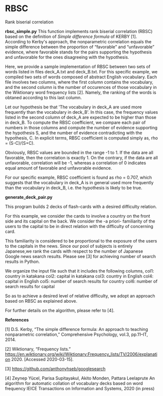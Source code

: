 # RBSC
Rank biserial correlation

**rbsc_simple.py**
This function implements rank biserial correlation (RBSC) based on the definition of *Simple difference formula* of KERBY [1]. 
According to Kerby's approach, the nonparametric correlation equals the simple difference between the proportion of “favorable” and “unfavorable” evidence, where favorable stands for the pairs supporting the hypothesis and unfavorable for the ones disagreeing with the hypothesis. 

Here, we provide a sample implementation of RBSC between two sets of words listed in files deck_A.txt and deck_B.txt. For this specific example, we compiled two sets of words composed of abstract English vocabulary. Each file involves two columns, where the first column contains the vocabulary, and the second column is the number of occurences of those vocabulary in the Wiktionary word frequency lists [2]. Namely, the ranking of the words is obtaned according to this last column. 

Let our hypothesis be that 'The vocabulary in deck_A are used more frequently than the vocabulary in deck_B'. In this case, the frequency values listed in the second column of deck_A are expected to be higher than those in deck_B. To compute the RBSC coefficient, we compare each pair of numbers in those columns and compute the number of evidence supporting the hypothesis S, and the number of evidence contradicting with the hypothesis, C. In explicit terms, RBSC coefficient is computed simply as,
rho = (S-C)/(S+C).

Obviously, RBSC values are bounded in the range -1 to 1. If the data are all favorable, then the correlation is exactly 1. On the contrary, if the data are all unfavorable, correlation will be -1, whereas a correlation of 0 indicates equal amount of
favorable and unfavorable evidence.

For our specific example, RBSC coefficient is found as rho = 0.707, which suggests that the vocabulary in deck_A is in general used more frequently than the vocabulary in deck_B, i.e. the hypothesis is likely to be true. 

**generate_deck_pair.py**

This program builds 2 decks of flash-cards with a desired difficulty relation.

For this example, we consider the cards to involve a country on the front side and its capital on the back. We consider the -a priori- familiarity of the users to the capital to be in direct relation with the difficulty of concerning card.

This familiarity is considered to be proportional to the exposure of the users to the capitals in the news. Since our pool of subjects is entirely Japanese,we rank the cards with respect to the number of Japanese Google news search results. Please see [3] for achieving number of search results in Python. 

We organize the input file such that it includes the following columns, 
col1: country in katakana 
col2: capital in katakana 
col3: country in English 
col4: capital in English 
col5: number of search results for country 
col6: number of search results for capital

So as to achieve a desired level of relative difficulty, we adopt an approach based on RBSC as explained above. 

For further details on the algorithm, please refer to [4].

**References**

[1] D.S. Kerby, “The simple difference formula: An approach to teaching nonparametric correlation,” Comprehensive Psychology, vol.3, pp.11–IT, 2014.

[2] Wiktionary, “Frequency lists.” https://en.wiktionary.org/wiki/Wiktionary:Frequency_lists/TV/2006/explanation
2020. [Accessed 2020-03-15].

[3] https://github.com/anthonyhseb/googlesearch

[4] Zeynep Yücel, Parisa Supitayakul, Akito Monden, Pattara Leelaprute
An algorithm for automatic collation of vocabulary decks based on word frequency
IEICE Transactions on Information and Systems, 2020 (in press)

